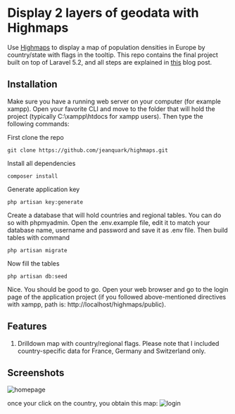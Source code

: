 # Display 2 layers of geodata with Highmaps

Use [Highmaps](http://www.highcharts.com/products/highmaps) to display a map of population densities in Europe by country/state with flags in the tooltip. This repo contains the final project built on top of Laravel 5.2, and all steps are explained in [this](http://www.jmkleger.com/display-2-layers-of-geodata-with-highmaps) blog post.

## Installation

Make sure you have a running web server on your computer (for example xampp). Open your favorite CLI and move to the folder that will hold the project (typically C:\xampp\htdocs for xampp users). Then type the following commands: 

First clone the repo
```
git clone https://github.com/jeanquark/highmaps.git
```

Install all dependencies
```
composer install
```

Generate application key 
```
php artisan key:generate
```

Create a database that will hold countries and regional tables. You can do so with phpmyadmin.
Open the .env.example file, edit it to match your database name, username and password and save it as .env file. Then build tables with command

```
php artisan migrate
```

Now fill the tables
```
php artisan db:seed
```

Nice. You should be good to go. Open your web browser and go to the login page of the application project (if you followed above-mentioned directives with xampp, path is: http://localhost/highmaps/public).

## Features

1. Drilldown map with country/regional flags. Please note that I included country-specific data for France, Germany and Switzerland only.

## Screenshots
![homepage](https://github.com/jeanquark/highmaps/raw/master/public/homepage.png "Homepage")

once your click on the country, you obtain this map:
![login](https://github.com/jeanquark/highmaps/raw/master/public/homepage2.png "Login")
